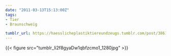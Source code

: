 ```yaml
---
date: "2011-03-13T15:13:00Z"
tags:
- Tier
- Braunschweig

tumblr_url: https://haesslicheplastiktiereundzeugs.tumblr.com/post/3861196656
---
```

{{< figure src="tumblr_li2f8gyaDw1qbfzcmo1_1280jpg" >}} 
